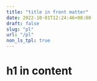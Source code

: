 ```yaml
---
title: "title in front matter"
date: 2022-10-01T12:24:46+08:00
draft: false
slug: "pl"
url: "/pl"
non_ls_tpl: true
---
```


# h1 in content

<!-- ## h2
- [Java]({{< ref "Java" >}})

## h2
- [Go]({{< ref "go" >}}) -->